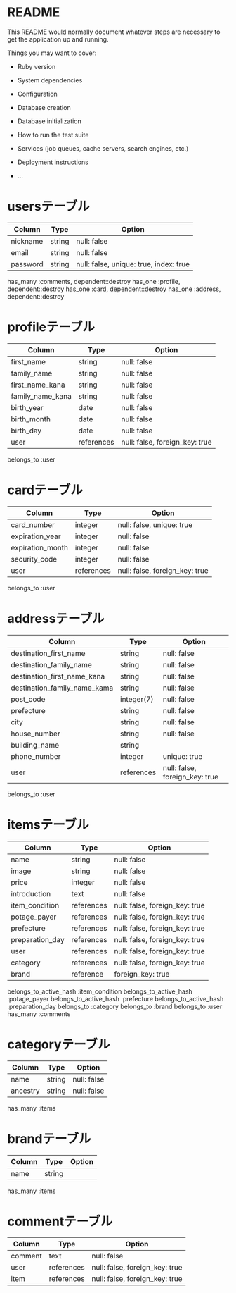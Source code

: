 # README

This README would normally document whatever steps are necessary to get the
application up and running.

Things you may want to cover:

* Ruby version

* System dependencies

* Configuration

* Database creation

* Database initialization

* How to run the test suite

* Services (job queues, cache servers, search engines, etc.)

* Deployment instructions

* ...

# usersテーブル

| Column   | Type   | Option                                  |
| -------- | ------ | --------------------------------------- |
| nickname | string | null: false                             |
| email    | string | null: false                             |
| password | string | null: false,  unique: true, index: true |

has_many :comments, dependent::destroy
has_one  :profile, dependent::destroy
has_one  :card, dependent::destroy
has_one  :address, dependent::destroy

# profileテーブル

| Column           | Type       | Option                         |
| ---------------- | ---------- | ------------------------------ |
| first_name       | string     | null: false                    |
| family_name      | string     | null: false                    |
| first_name_kana  | string     | null: false                    |
| family_name_kana | string     | null: false                    |
| birth_year       | date       | null: false                    |
| birth_month      | date       | null: false                    |
| birth_day        | date       | null: false                    |
| user             | references | null: false, foreign_key: true |

belongs_to :user

# cardテーブル
| Column           | Type       | Option                         |
| ---------------- | ---------- | ------------------------------ |
| card_number      | integer    | null: false, unique: true      |
| expiration_year  | integer    | null: false                    |
| expiration_month | integer    | null: false                    |
| security_code    | integer    | null: false                    |
| user             | references | null: false, foreign_key: true |

belongs_to :user

# addressテーブル
| Column                       | Type       | Option                         |
| ---------------------------- | ---------- | ------------------------------ |
| destination_first_name       | string     | null: false                    |
| destination_family_name      | string     | null: false                    |
| destination_first_name_kana  | string     | null: false                    |
| destination_family_name_kama | string     | null: false                    |
| post_code                    | integer(7) | null: false                    |
| prefecture                   | string     | null: false                    |
| city                         | string     | null: false                    |
| house_number                 | string     | null: false                    |
| building_name                | string     |                                |
| phone_number                 | integer    | unique: true                   |
| user                         | references | null: false, foreign_key: true |

belongs_to :user

# itemsテーブル

| Column          | Type       | Option                         |
| --------------- | ---------- | ------------------------------ |
| name            | string     | null: false                    |
| image           | string     | null: false                    |
| price           | integer    | null: false                    |
| introduction    | text       | null: false                    |
| item_condition  | references | null: false, foreign_key: true |
| potage_payer    | references | null: false, foreign_key: true |
| prefecture      | references | null: false, foreign_key: true |
| preparation_day | references | null: false, foreign_key: true |
| user           | references | null: false, foreign_key: true |
| category        | references | null: false, foreign_key: true |
| brand           | reference  | foreign_key: true              |

belongs_to_active_hash :item_condition
belongs_to_active_hash :potage_payer
belongs_to_active_hash :prefecture
belongs_to_active_hash :preparation_day
belongs_to :category
belongs_to :brand
belongs_to :user
has_many :comments

# categoryテーブル

| Column   | Type   | Option      |
| -------- | ------ | ----------- |
| name     | string | null: false |
| ancestry | string | null: false |

has_many :items

# brandテーブル
| Column | Type   | Option |
| ------ | ------ | ------ |
| name   | string |        |

has_many :items

# commentテーブル
| Column  | Type       | Option                         |
| ------- | ---------- | ------------------------------ |
| comment | text       | null: false                    |
| user    | references | null: false, foreign_key: true |
| item    | references | null: false, foreign_key: true |

